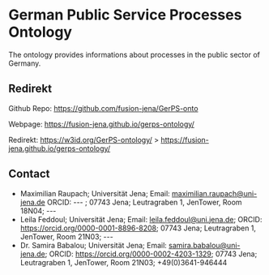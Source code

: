 
# German Public Service Processes Ontology
The ontology provides informations about processes in the public sector of Germany. 

## Redirekt
Github Repo: https://github.com/fusion-jena/GerPS-onto

Webpage: https://fusion-jena.github.io/gerps-ontology/

Redirekt: https://w3id.org/GerPS-ontology/ > https://fusion-jena.github.io/gerps-ontology/

## Contact 

* Maximilian Raupach;   Universität Jena; Email: maximilian.raupach@uni-jena.de     ORCID: ---                                  ; 07743 Jena; Leutragraben 1, JenTower, Room 18N04; ---
* Leila Feddoul;        Universität Jena; Email: leila.feddoul@uni.jena.de;         ORCID: https://orcid.org/0000-0001-8896-8208; 07743 Jena; Leutragraben 1, JenTower, Room 21N03; ---
* Dr. Samira Babalou;   Universität Jena; Email: samira.babalou@uni-jena.de;        ORCID: https://orcid.org/0000-0002-4203-1329; 07743 Jena; Leutragraben 1, JenTower, Room 21N03; +49(0)3641-946444




